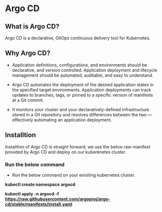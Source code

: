 # Argo CD

## What is Argo CD?
Argo CD is a declarative, GitOps continuous delivery tool for Kubernetes.

## Why Argo CD?
- Application definitions, configurations, and environments should be declarative, and version controlled. Application deployment and lifecycle management should be automated, auditable, and easy to understand.

- Argo CD automates the deployment of the desired application states in the specified target environments. Application deployments can track updates to branches, tags, or pinned to a specific version of manifests at a Git commit.

- It monitors your cluster and your declaratively-defined infrastructure stored in a Git repository and resolves differences between the two — effectively automating an application deployment. 

## Installtion

Installtion of Argo CD is straight forward, we use the below raw-manifest provided by Argo CD and deploy on our kuberenetes cluster.

### Run the below command

- Run the below command on your exisiting kubernetes cluster.

**kubectl create namespace argocd**

**kubectl apply -n argocd -f https://raw.githubusercontent.com/argoproj/argo-cd/stable/manifests/install.yaml**


